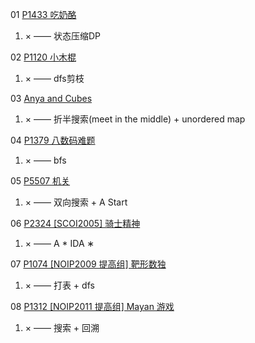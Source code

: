 01 [P1433 吃奶酪](https://www.luogu.com.cn/problem/P1433)

1. × —— 状态压缩DP

02 [P1120 小木棍](https://www.luogu.com.cn/problem/P1120)

1. × —— dfs剪枝

03 [Anya and Cubes](https://www.luogu.com.cn/problem/CF525E)

1. × —— 折半搜索(meet in the middle) + unordered map

04 [P1379 八数码难题](https://www.luogu.com.cn/problem/P1379)

1. × —— bfs

05 [P5507 机关](https://www.luogu.com.cn/problem/P5507)

1. × —— 双向搜索 + A Start

06 [P2324 [SCOI2005] 骑士精神](https://www.luogu.com.cn/problem/P2324)

1. × —— A * IDA ∗

07 [P1074 [NOIP2009 提高组] 靶形数独](https://www.luogu.com.cn/problem/P1074)

1. × —— 打表 + dfs

08 [P1312 [NOIP2011 提高组] Mayan 游戏](https://www.luogu.com.cn/problem/P1312)

1. × —— 搜索 + 回溯
